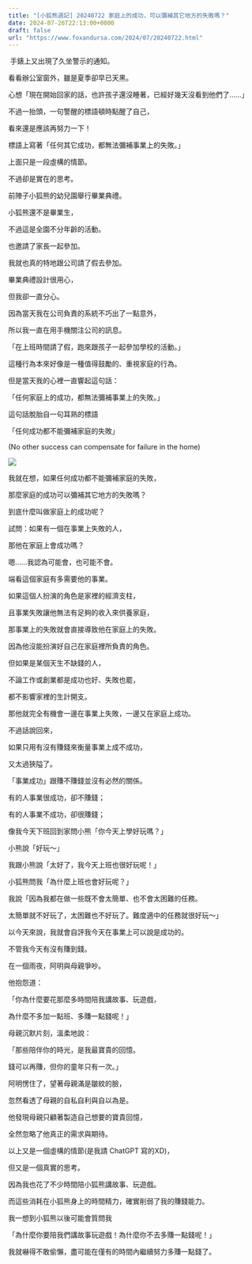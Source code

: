 ```yaml
---
title: "[小狐熊週記] 20240722 家庭上的成功，可以彌補其它地方的失敗嗎？"
date: 2024-07-26T22:13:00+0800
draft: false
url: "https://www.foxandursa.com/2024/07/20240722.html"
---
```


 手錶上又出現了久坐警示的通知。

看看辦公室窗外，雖是夏季卻早已天黑。

心想「現在開始回家的話，也許孩子還沒睡著，已經好幾天沒看到他們了......」

不過一抬頭，一句警醒的標語頓時點醒了自己，

看來還是應該再努力一下！




標語上寫著「任何其它成功，都無法彌補事業上的失敗。」







上面只是一段虛構的情節。

不過卻是實在的思考。




前陣子小狐熊的幼兒園舉行畢業典禮。

小狐熊還不是畢業生，

不過這是全園不分年齡的活動。

也邀請了家長一起參加。

我就也真的特地跟公司請了假去參加。




畢業典禮設計很用心，

但我卻一直分心。

因為當天我在公司負責的系統不巧出了一點意外，

所以我一直在用手機關注公司的訊息。




「在上班時間請了假，跑來跟孩子一起參加學校的活動。」

這種行為本來好像是一種值得鼓勵的、重視家庭的行為。

但是當天我的心裡一直響起這句話：




「任何家庭上的成功，都無法彌補事業上的失敗。」




這句話脫胎自一句耳熟的標語

「任何成功都不能彌補家庭的失敗」

(No other success can compensate for failure in the home)



![]($https://blogger.googleusercontent.com/img/a/AVvXsEg8fPOJ1tgQcenYPv2AXvvO2rE9mkQw-HafGZTlQu9HDqXNwARw56J08YZT2Bff_qx4bZa20gc96X2pkqt-NDjUeOa8iFXtRTsXdTuTtq4RRFn_P7sjw9lp9coCV4XPM1dI_n8NUZOgsOX9aL1KrxhCKdRWQYUh39pML_RlNzWaxCqaPhIfPBw-YTqWN2E)






我就在想，如果任何成功都不能彌補家庭的失敗，

那麼家庭的成功可以彌補其它地方的失敗嗎？




到底什麼叫做家庭上的成功呢？




試問：如果有一個在事業上失敗的人，

那他在家庭上會成功嗎？




嗯……我認為可能會，也可能不會。

端看這個家庭有多需要他的事業。




如果這個人扮演的角色是家裡的經濟支柱，

且事業失敗讓他無法有足夠的收入來供養家庭，

那事業上的失敗就會直接導致他在家庭上的失敗。

因為他沒能扮演好自己在家庭裡所負責的角色。




但如果是某個天生不缺錢的人，

不論工作或創業都是成功也好、失敗也罷，

都不影響家裡的生計開支。

那他就完全有機會一邊在事業上失敗，一邊又在家庭上成功。




不過話說回來，

如果只用有沒有賺錢來衡量事業上成不成功，

又太過狹隘了。




「事業成功」跟賺不賺錢並沒有必然的關係。




有的人事業很成功，卻不賺錢；

有的人事業不成功，卻很賺錢；




像我今天下班回到家問小熊「你今天上學好玩嗎？」

小熊說「好玩～」

我跟小熊說「太好了，我今天上班也很好玩呢！」




小狐熊問我「為什麼上班也會好玩呢？」

我說「因為我都在做一些既不會太簡單、也不會太困難的任務。

太簡單就不好玩了，太困難也不好玩了。難度適中的任務就很好玩～」




以今天來說，我就會自評我今天在事業上可以說是成功的。

不管我今天有沒有賺到錢。







在一個雨夜，阿明與母親爭吵。

他抱怨道：

「你為什麼要花那麼多時間陪我講故事、玩遊戲，

為什麼不多加一點班、多賺一點錢呢！」




母親沉默片刻，溫柔地說：

「那些陪伴你的時光，是我最寶貴的回憶。

錢可以再賺，但你的童年只有一次。」




阿明愣住了，望著母親滿是皺紋的臉，

忽然看透了母親的自私自利與自以為是。

他發現母親只顧著製造自己想要的寶貴回憶，

全然忽略了他真正的需求與期待。




以上又是一個虛構的情節(是我請 ChatGPT 寫的XD)，

但又是一個真實的思考。




因為我也花了不少時間陪小狐熊講故事、玩遊戲。

而這些消耗在小狐熊身上的時間精力，確實削弱了我的賺錢能力。




我一想到小狐熊以後可能會質問我

「為什麼你要陪我們講故事玩遊戲！為什麼你不去多賺一點錢呢！」

我就嚇得不敢偷懶，盡可能在僅有的時間內繼續努力多賺一點錢了。



